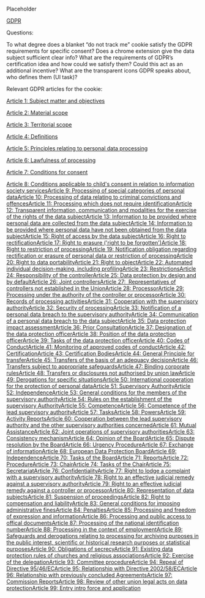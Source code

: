 Placeholder

[GDPR](https://github.com/mitmedialab/Consent-HackDay/blob/master/Legal/GDPR%20Markup.pdf)

Questions:

To what degree does a blanket “do not track me” cookie satisfy the GDPR requirements for specific consent?
Does a chrome extension give the data subject sufficient clear info?
What are the requirements of GDPR’s certification idea and how could we satisfy them? Could this act as an additional incentive?
What are the transparent icons GDPR speaks about, who defines them (UI task)?


Relevant GDPR articles for the cookie: 

[Article 1: Subject matter and objectives](https://eur-lex.europa.eu/legal-content/EN/TXT/HTML/?uri=CELEX:32016R0679&from=EN#d1e1384-1-1)

[Article 2: Material scope](https://eur-lex.europa.eu/legal-content/EN/TXT/HTML/?uri=CELEX:32016R0679&from=EN#d1e1404-1-1)

[Article 3: Territorial scope](https://eur-lex.europa.eu/legal-content/EN/TXT/HTML/?uri=CELEX:32016R0679&from=EN#d1e1455-1-1)

[Article 4: Definitions](https://eur-lex.europa.eu/legal-content/EN/TXT/HTML/?uri=CELEX:32016R0679&from=EN#d1e1489-1-1)

[Article 5: Principles relating to personal data processing](https://eur-lex.europa.eu/legal-content/EN/TXT/HTML/?uri=CELEX:32016R0679&from=EN#d1e1807-1-1)

[Article 6: Lawfulness of processing](https://eur-lex.europa.eu/legal-content/EN/TXT/HTML/?uri=CELEX:32016R0679&from=EN#d1e1888-1-1)

[Article 7: Conditions for consent](https://eur-lex.europa.eu/legal-content/EN/TXT/HTML/?uri=CELEX:32016R0679&from=EN#d1e2001-1-1)

[Article 8: Conditions applicable to child's consent in relation to information society services](https://eur-lex.europa.eu/legal-content/EN/TXT/HTML/?uri=CELEX:32016R0679&from=EN#d1e2029-1-1)[Article 9: Processing of special categories of personal data](https://eur-lex.europa.eu/legal-content/EN/TXT/HTML/?uri=CELEX:32016R0679&from=EN#d1e2051-1-1)[Article 10: Processing of data relating to criminal convictions and offences](https://eur-lex.europa.eu/legal-content/EN/TXT/HTML/?uri=CELEX:32016R0679&from=EN#d1e2138-1-1)[Article 11: Processing which does not require identification](https://eur-lex.europa.eu/legal-content/EN/TXT/HTML/?uri=CELEX:32016R0679&from=EN#d1e2145-1-1)[Article 12: Transparent information, communication and modalities for the exercise of the rights of the data subject](https://eur-lex.europa.eu/legal-content/EN/TXT/HTML/?uri=CELEX:32016R0679&from=EN#d1e2182-1-1)[Article 13: Information to be provided where personal data are collected from the data subject](https://eur-lex.europa.eu/legal-content/EN/TXT/HTML/?uri=CELEX:32016R0679&from=EN#d1e2254-1-1)[Article 14: Information to be provided where personal data have not been obtained from the data subject](https://eur-lex.europa.eu/legal-content/EN/TXT/HTML/?uri=CELEX:32016R0679&from=EN#d1e2355-1-1)[Article 15: Right of access by the data subject](https://eur-lex.europa.eu/legal-content/EN/TXT/HTML/?uri=CELEX:32016R0679&from=EN#d1e2513-1-1)[Article 16: Right to rectification](https://eur-lex.europa.eu/legal-content/EN/TXT/HTML/?uri=CELEX:32016R0679&from=EN#d1e2599-1-1)[Article 17: Right to erasure ('right to be forgotten')](https://eur-lex.europa.eu/legal-content/EN/TXT/HTML/?uri=CELEX:32016R0679&from=EN#d1e2606-1-1)[Article 18: Right to restriction of processing](https://eur-lex.europa.eu/legal-content/EN/TXT/HTML/?uri=CELEX:32016R0679&from=EN#d1e2700-1-1)[Article 19: Notification obligation regarding rectification or erasure of personal data or restriction of processing](https://eur-lex.europa.eu/legal-content/EN/TXT/HTML/?uri=CELEX:32016R0679&from=EN#d1e2746-1-1)[Article 20: Right to data portability](https://eur-lex.europa.eu/legal-content/EN/TXT/HTML/?uri=CELEX:32016R0679&from=EN#d1e2753-1-1)[Article 21: Right to object](https://eur-lex.europa.eu/legal-content/EN/TXT/HTML/?uri=CELEX:32016R0679&from=EN#d1e2803-1-1)[Article 22: Automated individual decision-making, including profiling](https://eur-lex.europa.eu/legal-content/EN/TXT/HTML/?uri=CELEX:32016R0679&from=EN#d1e2838-1-1)[Article 23: Restrictions](https://eur-lex.europa.eu/legal-content/EN/TXT/HTML/?uri=CELEX:32016R0679&from=EN#d1e2894-1-1)[Article 24: Responsibility of the controller](https://eur-lex.europa.eu/legal-content/EN/TXT/HTML/?uri=CELEX:32016R0679&from=EN#d1e3043-1-1)[Article 25: Data protection by design and by default](https://eur-lex.europa.eu/legal-content/EN/TXT/HTML/?uri=CELEX:32016R0679&from=EN#d1e3063-1-1)[Article 26: Joint controllers](https://eur-lex.europa.eu/legal-content/EN/TXT/HTML/?uri=CELEX:32016R0679&from=EN#d1e3083-1-1)[Article 27:  Representatives of controllers not established in the Union](https://eur-lex.europa.eu/legal-content/EN/TXT/HTML/?uri=CELEX:32016R0679&from=EN#d1e3106-1-1)[Article 28: Processor](https://eur-lex.europa.eu/legal-content/EN/TXT/HTML/?uri=CELEX:32016R0679&from=EN#d1e3150-1-1)[Article 29: Processing under the authority of the controller or processor](https://eur-lex.europa.eu/legal-content/EN/TXT/HTML/?uri=CELEX:32016R0679&from=EN#d1e3258-1-1)[Article 30: Records of processing activities](https://eur-lex.europa.eu/legal-content/EN/TXT/HTML/?uri=CELEX:32016R0679&from=EN#d1e3265-1-1)[Article 31: Cooperation with the supervisory authority](https://eur-lex.europa.eu/legal-content/EN/TXT/HTML/?uri=CELEX:32016R0679&from=EN#d1e3365-1-1)[Article 32: Security of processing](https://eur-lex.europa.eu/legal-content/EN/TXT/HTML/?uri=CELEX:32016R0679&from=EN#d1e3383-1-1)[Article 33: Notification of a personal data breach to the supervisory authority](https://eur-lex.europa.eu/legal-content/EN/TXT/HTML/?uri=CELEX:32016R0679&from=EN#d1e3434-1-1)[Article 34: Communication of a personal data breach to the data subject](https://eur-lex.europa.eu/legal-content/EN/TXT/HTML/?uri=CELEX:32016R0679&from=EN#d1e3490-1-1)[Article 35: Data protection impact assessment](https://eur-lex.europa.eu/legal-content/EN/TXT/HTML/?uri=CELEX:32016R0679&from=EN#d1e3546-1-1)[Article 36: Prior Consultation](https://eur-lex.europa.eu/legal-content/EN/TXT/HTML/?uri=CELEX:32016R0679&from=EN#d1e3653-1-1)[Article 37: Designation of the data protection officer](https://eur-lex.europa.eu/legal-content/EN/TXT/HTML/?uri=CELEX:32016R0679&from=EN#d1e3732-1-1)[Article 38: Position of the data protection officer](https://eur-lex.europa.eu/legal-content/EN/TXT/HTML/?uri=CELEX:32016R0679&from=EN#d1e3792-1-1)[Article 39: Tasks of the data protection officer](https://eur-lex.europa.eu/legal-content/EN/TXT/HTML/?uri=CELEX:32016R0679&from=EN#d1e3827-1-1)[Article 40: Codes of Conduct](https://eur-lex.europa.eu/legal-content/EN/TXT/HTML/?uri=CELEX:32016R0679&from=EN#d1e3885-1-1)[Article 41: Monitoring of approved codes of conduct](https://eur-lex.europa.eu/legal-content/EN/TXT/HTML/?uri=CELEX:32016R0679&from=EN#d1e4014-1-1)[Article 42: Certification](https://eur-lex.europa.eu/legal-content/EN/TXT/HTML/?uri=CELEX:32016R0679&from=EN#d1e4075-1-1)[Article 43: Certification Bodies](https://eur-lex.europa.eu/legal-content/EN/TXT/HTML/?uri=CELEX:32016R0679&from=EN#d1e4120-1-1)[Article 44: General Principle for transfer](https://eur-lex.europa.eu/legal-content/EN/TXT/HTML/?uri=CELEX:32016R0679&from=EN#d1e4237-1-1)[Article 45: Transfers of the basis of an adequacy decision](https://eur-lex.europa.eu/legal-content/EN/TXT/HTML/?uri=CELEX:32016R0679&from=EN#d1e4244-1-1)[Article 46: Transfers subject to appropriate safeguards](https://eur-lex.europa.eu/legal-content/EN/TXT/HTML/?uri=CELEX:32016R0679&from=EN#d1e4319-1-1)[Article 47: Binding corporate rules](https://eur-lex.europa.eu/legal-content/EN/TXT/HTML/?uri=CELEX:32016R0679&from=EN#d1e4401-1-1)[Article 48: Transfers or disclosures not authorised by union law](https://eur-lex.europa.eu/legal-content/EN/TXT/HTML/?uri=CELEX:32016R0679&from=EN#d1e4528-1-1)[Article 49: Derogations for specific situations](https://eur-lex.europa.eu/legal-content/EN/TXT/HTML/?uri=CELEX:32016R0679&from=EN#d1e4535-1-1)[Article 50: International cooperation for the protection of personal data](https://eur-lex.europa.eu/legal-content/EN/TXT/HTML/?uri=CELEX:32016R0679&from=EN#d1e4616-1-1)[Article 51: Supervisory Authority](https://eur-lex.europa.eu/legal-content/EN/TXT/HTML/?uri=CELEX:32016R0679&from=EN#d1e4671-1-1)[Article 52: Independence](https://eur-lex.europa.eu/legal-content/EN/TXT/HTML/?uri=CELEX:32016R0679&from=EN#d1e4703-1-1)[Article 53: General conditions for the members of the supervisory authority](https://eur-lex.europa.eu/legal-content/EN/TXT/HTML/?uri=CELEX:32016R0679&from=EN#d1e4738-1-1)[Article 54: Rules on the establishment of the supervisory Authority](https://eur-lex.europa.eu/legal-content/EN/TXT/HTML/?uri=CELEX:32016R0679&from=EN#d1e4777-1-1)[Article 55: Competence](https://eur-lex.europa.eu/legal-content/EN/TXT/HTML/?uri=CELEX:32016R0679&from=EN#d1e4844-1-1)[Article 56: Competence of the lead supervisory authority](https://eur-lex.europa.eu/legal-content/EN/TXT/HTML/?uri=CELEX:32016R0679&from=EN#d1e4864-1-1)[Article 57: Tasks](https://eur-lex.europa.eu/legal-content/EN/TXT/HTML/?uri=CELEX:32016R0679&from=EN#d1e4899-1-1)[Article 58: Powers](https://eur-lex.europa.eu/legal-content/EN/TXT/HTML/?uri=CELEX:32016R0679&from=EN#d1e5059-1-1)[Article 59: Activity Reports](https://eur-lex.europa.eu/legal-content/EN/TXT/HTML/?uri=CELEX:32016R0679&from=EN#d1e5256-1-1)[Article 60: Cooperation between the lead supervisory authority and the other supervisory authorities concerned](https://eur-lex.europa.eu/legal-content/EN/TXT/HTML/?uri=CELEX:32016R0679&from=EN#d1e5285-1-1)[Article 61: Mutual Assistance](https://eur-lex.europa.eu/legal-content/EN/TXT/HTML/?uri=CELEX:32016R0679&from=EN#d1e5351-1-1)[Article 62: Joint operations of supervisory authorities](https://eur-lex.europa.eu/legal-content/EN/TXT/HTML/?uri=CELEX:32016R0679&from=EN#d1e5415-1-1)[Article 63: Consistency mechanism](https://eur-lex.europa.eu/legal-content/EN/TXT/HTML/?uri=CELEX:32016R0679&from=EN#d1e5469-1-1)[Article 64: Opinion of the Board](https://eur-lex.europa.eu/legal-content/EN/TXT/HTML/?uri=CELEX:32016R0679&from=EN#d1e5476-1-1)[Article 65: Dispute resolution by the Board](https://eur-lex.europa.eu/legal-content/EN/TXT/HTML/?uri=CELEX:32016R0679&from=EN#d1e5573-1-1)[Article 66: Urgency Procedure](https://eur-lex.europa.eu/legal-content/EN/TXT/HTML/?uri=CELEX:32016R0679&from=EN#d1e5628-1-1)[Article 67: Exchange of information](https://eur-lex.europa.eu/legal-content/EN/TXT/HTML/?uri=CELEX:32016R0679&from=EN#d1e5653-1-1)[Article 68: European Data Protection Board](https://eur-lex.europa.eu/legal-content/EN/TXT/HTML/?uri=CELEX:32016R0679&from=EN#d1e5673-1-1)[Article 69: Independence](https://eur-lex.europa.eu/legal-content/EN/TXT/HTML/?uri=CELEX:32016R0679&from=EN#d1e5712-1-1)[Article 70: Tasks of the Board](https://eur-lex.europa.eu/legal-content/EN/TXT/HTML/?uri=CELEX:32016R0679&from=EN#d1e5727-1-1)[Article 71: Reports](https://eur-lex.europa.eu/legal-content/EN/TXT/HTML/?uri=CELEX:32016R0679&from=EN#d1e5906-1-1)[Article 72: Procedure](https://eur-lex.europa.eu/legal-content/EN/TXT/HTML/?uri=CELEX:32016R0679&from=EN#d1e5921-1-1)[Article 73: Chair](https://eur-lex.europa.eu/legal-content/EN/TXT/HTML/?uri=CELEX:32016R0679&from=EN#d1e5936-1-1)[Article 74: Tasks of the Chair](https://eur-lex.europa.eu/legal-content/EN/TXT/HTML/?uri=CELEX:32016R0679&from=EN#d1e5951-1-1)[Article 75: Secretariat](https://eur-lex.europa.eu/legal-content/EN/TXT/HTML/?uri=CELEX:32016R0679&from=EN#d1e5986-1-1)[Article 76: Confidentiality](https://eur-lex.europa.eu/legal-content/EN/TXT/HTML/?uri=CELEX:32016R0679&from=EN#d1e6065-1-1)[Article 77: Right to lodge a complaint with a supervisory authority](https://eur-lex.europa.eu/legal-content/EN/TXT/HTML/?uri=CELEX:32016R0679&from=EN#d1e6101-1-1)[Article 78: Right to an effective judicial remedy against a supervisory authority](https://eur-lex.europa.eu/legal-content/EN/TXT/HTML/?uri=CELEX:32016R0679&from=EN#d1e6116-1-1)[Article 79: Right to an effective judicial remedy against a controller or processor](https://eur-lex.europa.eu/legal-content/EN/TXT/HTML/?uri=CELEX:32016R0679&from=EN#d1e6141-1-1)[Article 80: Representation of data subjects](https://eur-lex.europa.eu/legal-content/EN/TXT/HTML/?uri=CELEX:32016R0679&from=EN#d1e6156-1-1)[Article 81: Suspension of proceedings](https://eur-lex.europa.eu/legal-content/EN/TXT/HTML/?uri=CELEX:32016R0679&from=EN#d1e6171-1-1)[Article 82: Right to compensation and liability](https://eur-lex.europa.eu/legal-content/EN/TXT/HTML/?uri=CELEX:32016R0679&from=EN#d1e6191-1-1)[Article 83: General conditions for imposing administrative fines](https://eur-lex.europa.eu/legal-content/EN/TXT/HTML/?uri=CELEX:32016R0679&from=EN#d1e6226-1-1)[Article 84: Penalties](https://eur-lex.europa.eu/legal-content/EN/TXT/HTML/?uri=CELEX:32016R0679&from=EN#d1e6408-1-1)[Article 85: Processing and freedom of expression and information](https://eur-lex.europa.eu/legal-content/EN/TXT/HTML/?uri=CELEX:32016R0679&from=EN#d1e6437-1-1)[Article 86: Processing and public access to offical documents](https://eur-lex.europa.eu/legal-content/EN/TXT/HTML/?uri=CELEX:32016R0679&from=EN#d1e6457-1-1)[Article 87: Processing of the national identification number](https://eur-lex.europa.eu/legal-content/EN/TXT/HTML/?uri=CELEX:32016R0679&from=EN#d1e6464-1-1)[Article 88: Processing in the context of employment](https://eur-lex.europa.eu/legal-content/EN/TXT/HTML/?uri=CELEX:32016R0679&from=EN#d1e6471-1-1)[Article 89: Safeguards and derogations relating to processing for archiving purposes in the public interest, scientific or historical research purposes or statistical purposes](https://eur-lex.europa.eu/legal-content/EN/TXT/HTML/?uri=CELEX:32016R0679&from=EN#d1e6494-1-1)[Article 90: Obligations of secrecy](https://eur-lex.europa.eu/legal-content/EN/TXT/HTML/?uri=CELEX:32016R0679&from=EN#d1e6519-1-1)[Article 91: Existing data protection rules of churches and religious associations](https://eur-lex.europa.eu/legal-content/EN/TXT/HTML/?uri=CELEX:32016R0679&from=EN#d1e6537-1-1)[Article 92: Exercise of the delegation](https://eur-lex.europa.eu/legal-content/EN/TXT/HTML/?uri=CELEX:32016R0679&from=EN#d1e6563-1-1)[Article 93: Committee procedure](https://eur-lex.europa.eu/legal-content/EN/TXT/HTML/?uri=CELEX:32016R0679&from=EN#d1e6599-1-1)[Article 94: Repeal of Directive 95/46/EC](https://eur-lex.europa.eu/legal-content/EN/TXT/HTML/?uri=CELEX:32016R0679&from=EN#d1e6630-1-1)[Article 95: Relationship with Directive 2002/58/EC](https://eur-lex.europa.eu/legal-content/EN/TXT/HTML/?uri=CELEX:32016R0679&from=EN#d1e6648-1-1)[Article 96: Relationship with previously concluded Agreements](https://eur-lex.europa.eu/legal-content/EN/TXT/HTML/?uri=CELEX:32016R0679&from=EN#d1e6655-1-1)[Article 97: Commission Reports](https://eur-lex.europa.eu/legal-content/EN/TXT/HTML/?uri=CELEX:32016R0679&from=EN#d1e6665-1-1)[Article 98: Review of other union legal acts on data protection](https://eur-lex.europa.eu/legal-content/EN/TXT/HTML/?uri=CELEX:32016R0679&from=EN#d1e6712-1-1)[Article 99: Entry intro force and application](https://eur-lex.europa.eu/legal-content/EN/TXT/HTML/?uri=CELEX:32016R0679&from=EN#d1e6719-1-1)


